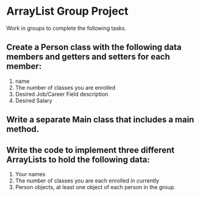 # ArrayList Group Project
Work in groups to complete the following tasks.

## Create a Person class with the following data members and getters and setters for each member:

1. name
2. The number of classes you are enrolled
3. Desired Job/Career Field description
4. Desired Salary

## Write a separate Main class that includes a main method.

## Write the code to implement three different ArrayLists to hold the following data:
1. Your names
2. The number of classes you are each enrolled in currently
3. Person objects, at least one object of each person in the group.